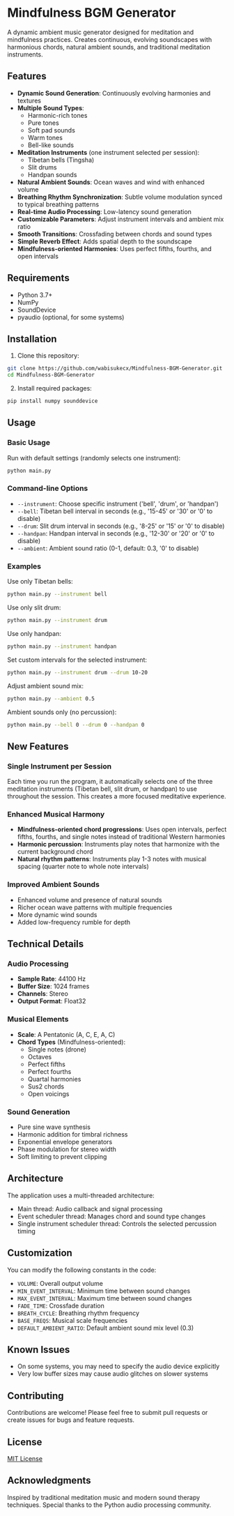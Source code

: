 # Mindfulness BGM Generator

A dynamic ambient music generator designed for meditation and mindfulness practices. Creates continuous, evolving soundscapes with harmonious chords, natural ambient sounds, and traditional meditation instruments.

## Features

- **Dynamic Sound Generation**: Continuously evolving harmonies and textures
- **Multiple Sound Types**:
  - Harmonic-rich tones
  - Pure tones
  - Soft pad sounds
  - Warm tones
  - Bell-like sounds
- **Meditation Instruments** (one instrument selected per session):
  - Tibetan bells (Tingsha)
  - Slit drums
  - Handpan sounds
- **Natural Ambient Sounds**: Ocean waves and wind with enhanced volume
- **Breathing Rhythm Synchronization**: Subtle volume modulation synced to typical breathing patterns
- **Real-time Audio Processing**: Low-latency sound generation
- **Customizable Parameters**: Adjust instrument intervals and ambient mix ratio
- **Smooth Transitions**: Crossfading between chords and sound types
- **Simple Reverb Effect**: Adds spatial depth to the soundscape
- **Mindfulness-oriented Harmonies**: Uses perfect fifths, fourths, and open intervals

## Requirements

- Python 3.7+
- NumPy
- SoundDevice
- pyaudio (optional, for some systems)

## Installation

1. Clone this repository:

```bash
git clone https://github.com/wabisukecx/Mindfulness-BGM-Generator.git
cd Mindfulness-BGM-Generator
```

2. Install required packages:

```bash
pip install numpy sounddevice
```

## Usage

### Basic Usage

Run with default settings (randomly selects one instrument):

```bash
python main.py
```

### Command-line Options

- `--instrument`: Choose specific instrument ('bell', 'drum', or 'handpan')
- `--bell`: Tibetan bell interval in seconds (e.g., '15-45' or '30' or '0' to disable)
- `--drum`: Slit drum interval in seconds (e.g., '8-25' or '15' or '0' to disable)  
- `--handpan`: Handpan interval in seconds (e.g., '12-30' or '20' or '0' to disable)
- `--ambient`: Ambient sound ratio (0-1, default: 0.3, '0' to disable)

### Examples

Use only Tibetan bells:

```bash
python main.py --instrument bell
```

Use only slit drum:

```bash
python main.py --instrument drum
```

Use only handpan:

```bash
python main.py --instrument handpan
```

Set custom intervals for the selected instrument:

```bash
python main.py --instrument drum --drum 10-20
```

Adjust ambient sound mix:

```bash
python main.py --ambient 0.5
```

Ambient sounds only (no percussion):

```bash
python main.py --bell 0 --drum 0 --handpan 0
```

## New Features

### Single Instrument per Session
Each time you run the program, it automatically selects one of the three meditation instruments (Tibetan bell, slit drum, or handpan) to use throughout the session. This creates a more focused meditative experience.

### Enhanced Musical Harmony
- **Mindfulness-oriented chord progressions**: Uses open intervals, perfect fifths, fourths, and single notes instead of traditional Western harmonies
- **Harmonic percussion**: Instruments play notes that harmonize with the current background chord
- **Natural rhythm patterns**: Instruments play 1-3 notes with musical spacing (quarter note to whole note intervals)

### Improved Ambient Sounds
- Enhanced volume and presence of natural sounds
- Richer ocean wave patterns with multiple frequencies
- More dynamic wind sounds
- Added low-frequency rumble for depth

## Technical Details

### Audio Processing

- **Sample Rate**: 44100 Hz
- **Buffer Size**: 1024 frames
- **Channels**: Stereo
- **Output Format**: Float32

### Musical Elements

- **Scale**: A Pentatonic (A, C, E, A, C)
- **Chord Types** (Mindfulness-oriented):
  - Single notes (drone)
  - Octaves
  - Perfect fifths
  - Perfect fourths
  - Quartal harmonies
  - Sus2 chords
  - Open voicings

### Sound Generation

- Pure sine wave synthesis
- Harmonic addition for timbral richness
- Exponential envelope generators
- Phase modulation for stereo width
- Soft limiting to prevent clipping

## Architecture

The application uses a multi-threaded architecture:

- Main thread: Audio callback and signal processing
- Event scheduler thread: Manages chord and sound type changes
- Single instrument scheduler thread: Controls the selected percussion timing

## Customization

You can modify the following constants in the code:

- `VOLUME`: Overall output volume
- `MIN_EVENT_INTERVAL`: Minimum time between sound changes
- `MAX_EVENT_INTERVAL`: Maximum time between sound changes
- `FADE_TIME`: Crossfade duration
- `BREATH_CYCLE`: Breathing rhythm frequency
- `BASE_FREQS`: Musical scale frequencies
- `DEFAULT_AMBIENT_RATIO`: Default ambient sound mix level (0.3)

## Known Issues

- On some systems, you may need to specify the audio device explicitly
- Very low buffer sizes may cause audio glitches on slower systems

## Contributing

Contributions are welcome! Please feel free to submit pull requests or create issues for bugs and feature requests.

## License

[MIT License](LICENSE)

## Acknowledgments

Inspired by traditional meditation music and modern sound therapy techniques. Special thanks to the Python audio processing community.
